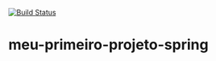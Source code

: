 [![Build Status](https://app.travis-ci.com/Duxon5/MeuPrimeiroProjeto.svg?branch=main)](https://app.travis-ci.com/Duxon5/MeuPrimeiroProjeto)
# meu-primeiro-projeto-spring
 

